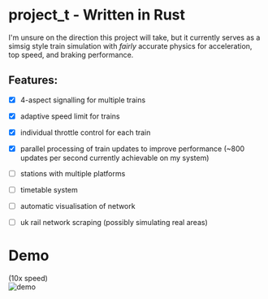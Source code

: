 # project_t - Written in Rust
I'm unsure on the direction this project will take, but it currently serves as a simsig style train simulation with *fairly* accurate physics for acceleration, top speed, and braking performance.
## Features:
- [x] 4-aspect signalling for multiple trains
- [x] adaptive speed limit for trains
- [x] individual throttle control for each train
- [x] parallel processing of train updates to improve performance (~800 updates per second currently achievable on my system)
- [ ] stations with multiple platforms
- [ ] timetable system
- [ ] automatic visualisation of network
- [ ] uk rail network scraping (possibly simulating real areas)


# Demo
(10x speed)  
![demo](https://github.com/andrews891/project_t/assets/72918393/2e3658ae-1654-49c0-9818-38894d9ef031)
